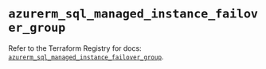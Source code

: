 # `azurerm_sql_managed_instance_failover_group`

Refer to the Terraform Registry for docs: [`azurerm_sql_managed_instance_failover_group`](https://registry.terraform.io/providers/hashicorp/azurerm/2.99.0/docs/resources/sql_managed_instance_failover_group).
